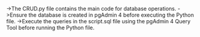->The CRUD.py file contains the main code for database operations.
->Ensure the database  is created in pgAdmin 4 before executing the Python file.
->Execute the queries in the script.sql file using the pgAdmin 4 Query Tool before running the Python file.
